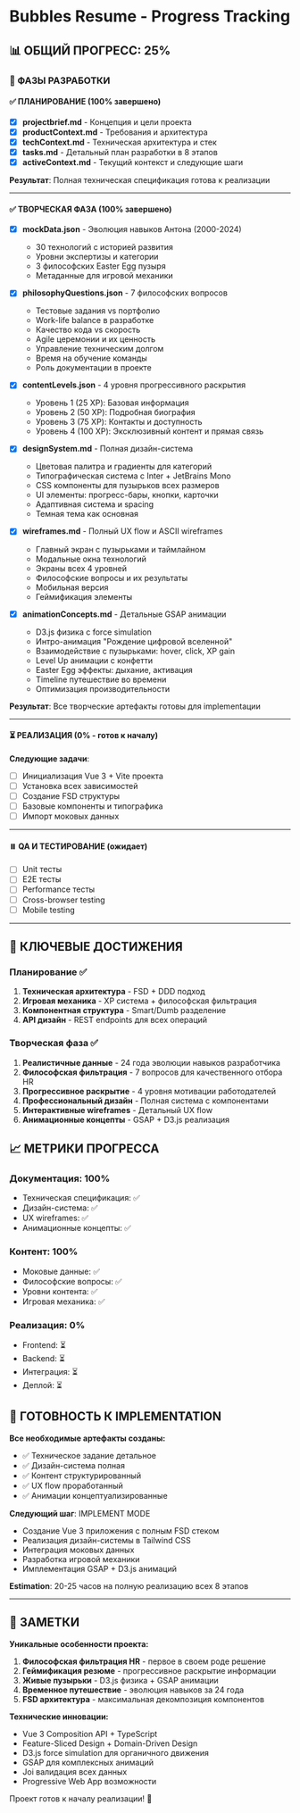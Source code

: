 # Bubbles Resume - Progress Tracking

## 📊 ОБЩИЙ ПРОГРЕСС: 25%

### 🏁 ФАЗЫ РАЗРАБОТКИ

#### ✅ ПЛАНИРОВАНИЕ (100% завершено)
- [x] **projectbrief.md** - Концепция и цели проекта
- [x] **productContext.md** - Требования и архитектура
- [x] **techContext.md** - Техническая архитектура и стек
- [x] **tasks.md** - Детальный план разработки в 8 этапов
- [x] **activeContext.md** - Текущий контекст и следующие шаги

**Результат**: Полная техническая спецификация готова к реализации

---

#### ✅ ТВОРЧЕСКАЯ ФАЗА (100% завершено)
- [x] **mockData.json** - Эволюция навыков Антона (2000-2024)
  - 30 технологий с историей развития
  - Уровни экспертизы и категории
  - 3 философских Easter Egg пузыря
  - Метаданные для игровой механики

- [x] **philosophyQuestions.json** - 7 философских вопросов
  - Тестовые задания vs портфолио
  - Work-life balance в разработке
  - Качество кода vs скорость
  - Agile церемонии и их ценность
  - Управление техническим долгом
  - Время на обучение команды
  - Роль документации в проекте

- [x] **contentLevels.json** - 4 уровня прогрессивного раскрытия
  - Уровень 1 (25 XP): Базовая информация
  - Уровень 2 (50 XP): Подробная биография
  - Уровень 3 (75 XP): Контакты и доступность
  - Уровень 4 (100 XP): Эксклюзивный контент и прямая связь

- [x] **designSystem.md** - Полная дизайн-система
  - Цветовая палитра и градиенты для категорий
  - Типографическая система с Inter + JetBrains Mono
  - CSS компоненты для пузырьков всех размеров
  - UI элементы: прогресс-бары, кнопки, карточки
  - Адаптивная система и spacing
  - Темная тема как основная

- [x] **wireframes.md** - Полный UX flow и ASCII wireframes
  - Главный экран с пузырьками и таймлайном
  - Модальные окна технологий
  - Экраны всех 4 уровней
  - Философские вопросы и их результаты
  - Мобильная версия
  - Геймификация элементы

- [x] **animationConcepts.md** - Детальные GSAP анимации
  - D3.js физика с force simulation
  - Интро-анимация "Рождение цифровой вселенной"
  - Взаимодействие с пузырьками: hover, click, XP gain
  - Level Up анимации с конфетти
  - Easter Egg эффекты: дыхание, активация
  - Timeline путешествие во времени
  - Оптимизация производительности

**Результат**: Все творческие артефакты готовы для implementации

---

#### ⏳ РЕАЛИЗАЦИЯ (0% - готов к началу)
**Следующие задачи**:
- [ ] Инициализация Vue 3 + Vite проекта
- [ ] Установка всех зависимостей
- [ ] Создание FSD структуры
- [ ] Базовые компоненты и типографика
- [ ] Импорт моковых данных

---

#### ⏸️ QA И ТЕСТИРОВАНИЕ (ожидает)
- [ ] Unit тесты
- [ ] E2E тесты
- [ ] Performance тесты
- [ ] Cross-browser testing
- [ ] Mobile testing

---

## 🎯 КЛЮЧЕВЫЕ ДОСТИЖЕНИЯ

### Планирование ✅
1. **Техническая архитектура** - FSD + DDD подход
2. **Игровая механика** - XP система + философская фильтрация
3. **Компонентная структура** - Smart/Dumb разделение
4. **API дизайн** - REST endpoints для всех операций

### Творческая фаза ✅
1. **Реалистичные данные** - 24 года эволюции навыков разработчика
2. **Философская фильтрация** - 7 вопросов для качественного отбора HR
3. **Прогрессивное раскрытие** - 4 уровня мотивации работодателей
4. **Профессиональный дизайн** - Полная система с компонентами
5. **Интерактивные wireframes** - Детальный UX flow
6. **Анимационные концепты** - GSAP + D3.js реализация

## 📈 МЕТРИКИ ПРОГРЕССА

### Документация: 100%
- Техническая спецификация: ✅
- Дизайн-система: ✅
- UX wireframes: ✅
- Анимационные концепты: ✅

### Контент: 100%
- Моковые данные: ✅
- Философские вопросы: ✅
- Уровни контента: ✅
- Игровая механика: ✅

### Реализация: 0%
- Frontend: ⏳
- Backend: ⏳
- Интеграция: ⏳
- Деплой: ⏳

## 🚀 ГОТОВНОСТЬ К IMPLEMENTATION

**Все необходимые артефакты созданы:**
- ✅ Техническое задание детальное
- ✅ Дизайн-система полная
- ✅ Контент структурированный
- ✅ UX flow проработанный
- ✅ Анимации концептуализированные

**Следующий шаг**: IMPLEMENT MODE
- Создание Vue 3 приложения с полным FSD стеком
- Реализация дизайн-системы в Tailwind CSS
- Интеграция моковых данных
- Разработка игровой механики
- Имплементация GSAP + D3.js анимаций

**Estimation**: 20-25 часов на полную реализацию всех 8 этапов

---

## 📝 ЗАМЕТКИ

**Уникальные особенности проекта:**
1. **Философская фильтрация HR** - первое в своем роде решение
2. **Геймификация резюме** - прогрессивное раскрытие информации
3. **Живые пузырьки** - D3.js физика + GSAP анимации
4. **Временное путешествие** - эволюция навыков за 24 года
5. **FSD архитектура** - максимальная декомпозиция компонентов

**Технические инновации:**
- Vue 3 Composition API + TypeScript
- Feature-Sliced Design + Domain-Driven Design
- D3.js force simulation для органичного движения
- GSAP для комплексных анимаций
- Joi валидация всех данных
- Progressive Web App возможности

Проект готов к началу реализации! 🚀 